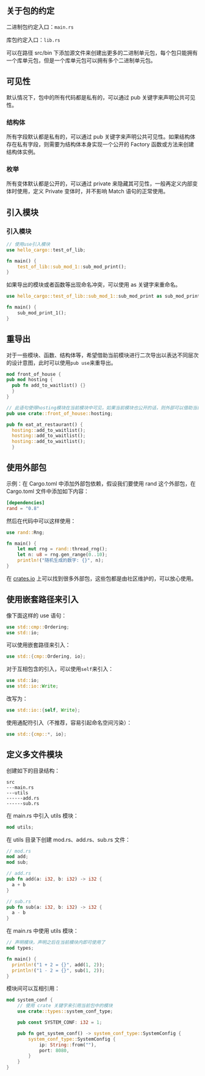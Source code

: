 ## 关于包的约定

二进制包约定入口：`main.rs`

库包约定入口：`lib.rs`

可以在路径 src/bin 下添加源文件来创建出更多的二进制单元包，每个包只能拥有一个库单元包，但是一个库单元包可以拥有多个二进制单元包。

## 可见性

默认情况下，包中的所有代码都是私有的，可以通过 pub 关键字来声明公共可见性。

### 结构体

所有字段默认都是私有的，可以通过 pub 关键字来声明公共可见性。如果结构体存在私有字段，则需要为结构体本身实现一个公开的 Factory 函数或方法来创建结构体实例。

### 枚举

所有变体默认都是公开的，可以通过 private 来隐藏其可见性，一般再定义内部变体时使用，定义 Private 变体时，并不影响 Match 语句的正常使用。

## 引入模块

### 引入模块

```rust
// 使用use引入模块
use hello_cargo::test_of_lib;

fn main() {
    test_of_lib::sub_mod_1::sub_mod_print();
}
```

如果导出的模块或者函数等出现命名冲突，可以使用 as 关键字来重命名。

```rust
use hello_cargo::test_of_lib::sub_mod_1::sub_mod_print as sub_mod_print_1;

fn main() {
    sub_mod_print_1();
}
```

## 重导出

对于一些模块、函数、结构体等，希望借助当前模块进行二次导出以表达不同层次的设计意图，此时可以使用`pub use`来重导出。

```rust
mod front_of_house {
pub mod hosting {
  pub fn add_to_waitlist() {}
  }
}

// 此语句使得hosting模块在当前模块中可见，如果当前模块也公开的话，则外部可以借助当前模块来访问hosting模块
pub use crate::front_of_house::hosting;

pub fn eat_at_restaurant() {
  hosting::add_to_waitlist();
  hosting::add_to_waitlist();
  hosting::add_to_waitlist();
  }
```

## 使用外部包

示例：在 Cargo.toml 中添加外部包依赖，假设我们要使用 rand 这个外部包，在 Cargo.toml 文件中添加如下内容：

```toml
[dependencies]
rand = "0.8"
```

然后在代码中可以这样使用：

```rust
use rand::Rng;

fn main() {
    let mut rng = rand::thread_rng();
    let n: u8 = rng.gen_range(0..10);
    println!("随机生成的数字: {}", n);
}
```

在 [crates.io](https://crates.io) 上可以找到很多外部包，这些包都是由社区维护的，可以放心使用。

## 使用嵌套路径来引入

像下面这样的 use 语句：

```rust
use std::cmp::Ordering;
use std::io;
```

可以使用嵌套路径来引入：

```rust
use std::{cmp::Ordering, io};
```

对于互相包含的引入，可以使用`self`来引入：

```rust
use std::io;
use std::io::Write;
```

改写为：

```rust
use std::io::{self, Write};
```

使用通配符引入（不推荐，容易引起命名空间污染）：

```rust
use std::{cmp::*, io};
```

## 定义多文件模块

创建如下的目录结构：

```
src
---main.rs
---utils
------add.rs
------sub.rs
```

在 main.rs 中引入 utils 模块：

```rust
mod utils;
```

在 utils 目录下创建 mod.rs、add.rs、sub.rs 文件：

```rust
// mod.rs
mod add;
mod sub;
```

```rust
// add.rs
pub fn add(a: i32, b: i32) -> i32 {
  a + b
}
```

```rust
// sub.rs
pub fn sub(a: i32, b: i32) -> i32 {
  a - b
}
```

在 main.rs 中使用 utils 模块：

```rust
// 声明模块，声明之后在当前模块内即可使用了
mod types;

fn main() {
  println!("1 + 2 = {}", add(1, 2));
  println!("1 - 2 = {}", sub(1, 2));
}
```

模块间可以互相引用：

```rust
mod system_conf {
    // 使用 crate 关键字来引用当前包中的模块
    use crate::types::system_conf_type;

    pub const SYSTEM_CONF: i32 = 1;

    pub fn get_system_conf() -> system_conf_type::SystemConfig {
        system_conf_type::SystemConfig {
            ip: String::from(""),
            port: 8080,
        }
    }
}
```
